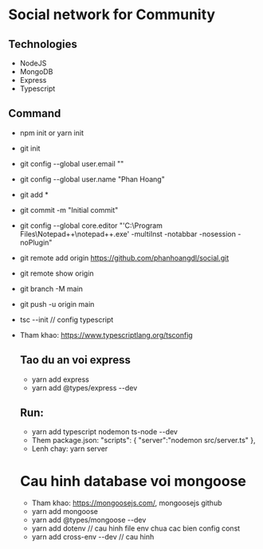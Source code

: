 # Social network for Community

## Technologies
- NodeJS
- MongoDB
- Express
- Typescript

## Command 
- npm init or yarn init
- git init
- git config --global user.email ""
- git config --global user.name "Phan Hoang"
- git add *
- git commit -m "Initial commit"
- git config --global core.editor "'C:\Program Files\Notepad++\notepad++.exe' -multiInst -notabbar -nosession -noPlugin"
- git remote add origin https://github.com/phanhoangdl/social.git
- git remote show origin
- git branch -M main
- git push -u origin main
- tsc --init // config typescript
- Tham khao: https://www.typescriptlang.org/tsconfig
  
  ## Tao du an voi express
  - yarn add express
  - yarn add @types/express --dev
  
  ## Run:
  - yarn add typescript nodemon ts-node --dev
  - Them package.json: 
    "scripts": {
      "server":"nodemon src/server.ts"
    },
  - Lenh chay: yarn server
  
  # Cau hinh database voi mongoose
  - Tham khao: https://mongoosejs.com/, mongoosejs github
  - yarn add mongoose
  - yarn add @types/mongoose --dev
  - yarn add dotenv // cau hinh file env chua cac bien config const
  - yarn add cross-env --dev // cau hinh
  
  
  